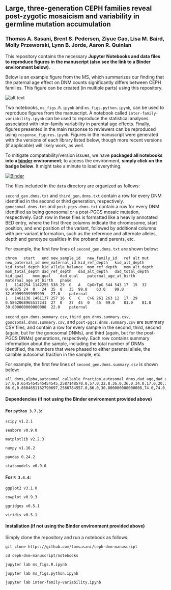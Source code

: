 ## Large, three-generation CEPH families reveal post-zygotic mosaicism and variability in germline mutation accumulation

### Thomas A. Sasani, Brent S. Pedersen, Ziyue Gao, Lisa M. Baird, Molly Przeworski, Lynn B. Jorde, Aaron R. Quinlan

This repository contains the necessary **Jupyter Notebooks and data files to reproduce figures in the manuscript (also see the link to a Binder environment below)**. 

Below is an example figure from the MS, which summarizes our finding that the paternal age effect on DNM counts significantly differs between CEPH families. This figure can be created (in multiple parts) using this repository.

![alt text](img/fig3.png)

Two notebooks, `ms_figs.R.ipynb` and `ms_figs.python.ipynb`, can be used to reproduce figures from the manuscript. A notebook called `inter-family-variability.ipynb` can be used to reproduce the statistical analyses associated with inter-family variability in parental age effects. Finally, figures presented in the main response to reviewers can be reproduced using `response_figures.ipynb`. Figures in the manuscript were generated with the versions of each library listed below, though more recent versions (if applicable) will likely work, as well. 

To mitigate compatability/version issues, we have **packaged all notebooks into a [binder](mybinder.org) environment**; to access the environment, **simply click on the badge below**. It might take a minute to load everything.

[![Binder](https://mybinder.org/badge_logo.svg)](https://mybinder.org/v2/gh/quinlan-lab/ceph-dnm-manuscript/master)

The files included in the `data` directory are organized as follows:

`second_gen.dnms.txt` and `third_gen.dnms.txt` contain a row for every DNM identified in the second or third generation, respectively. `gonosomal.dnms.txt` and `post-pgcs.dnms.txt` contain a row for every DNM identified as being gonosomal or a post-PGCS mosaic mutation, respectively. Each row in these files is formatted like a heavily annotated BED entry, where the first three columns indicate the chromosome, start position, and end position of the variant, followed by additional columns with per-variant information, such as the reference and alternate alleles, depth and genotype qualities in the proband and parents, etc.

For example, the first few lines of `second_gen.dnms.txt` are shown below:

```
chrom	start	end	new_sample_id	new_family_id	ref	alt	mut	new_paternal_id	new_maternal_id	kid_ref_depth	kid_alt_depth	kid_total_depth	kid_allele_balance	mom_ref_depth	mom_alt_depth	mom_total_depth	dad_ref_depth	dad_alt_depth	dad_total_depth	kid_qual	mom_qual	dad_qual	paternal_age_at_birth	maternal_age_at_birth	phase
1	1142254	1142255	538	29	G	A	CpG>TpG	544	543	17	15	32	0.46875	24	0	24	35	0	35	99.0	63.0	99.0	32.69999999999999	27.0	paternal
1	1461136	1461137	257	16	G	C	C>G	261	263	12	17	29	0.5862068965517241	27	0	27	45	0	45	99.0	81.0	81.0	30.800000000000008	22.0	paternal
```

`second_gen.dnms.summary.csv`, `third_gen.dnms.summary.csv`, `gonosomal.dnms.summary.csv`, and `post-pgcs.dnms.summary.csv` are summary CSV files, and contain a row for every sample in the second, third, second (again, but for the gonosomal DNMs), and third (again, but for the post-PGCS DNMs) generations, respectively. Each row contains summary information about the sample, including the total number of DNMs identified, the numbers that were phased to either parental allele, the callable autosomal fraction in the sample, etc. 

For example, the first few lines of `second_gen.dnms.summary.csv` is shown below:

```
all_dnms,alpha,autosomal_callable_fraction,autosomal_dnms,dad_age,dad_dnms,dad_dnms_auto,dad_dnms_auto_snv,dad_dnms_snv,family_id,maternal_id,mom_age,mom_dnms,mom_dnms_auto,mom_dnms_auto_snv,mom_dnms_snv,n_children,n_sibs,paternal_id,phased_frac,sample_id,snv_autosomal_dnms,snv_dnms,mean_depth
57.0,0.6545454545454545,2587148570.0,57.0,22.8,36.0,36.0,34.0,17.0,20,329,21.599999999999994,19.0,19.0,17.0,17.0,9.0,1.0,330,0.9649122807017544,328,52.0,52.0,36.822442140553065
86.0,0.8604651162790697,2560784557.0,86.0,30.800000000000008,74.0,74.0,69.0,11.0,16,263,22.0,12.0,12.0,11.0,11.0,9.0,1.0,261,1.0,257,80.0,80.0,33.838202333693275
```

#### Dependencies (if **not** using the Binder environment provided above)

#### For `python 3.7.3`:

`scipy v1.2.1`

`seaborn v0.9.0`

`matplotlib v2.2.3`

`numpy v1.16.2`

`pandas 0.24.2`

`statsmodels v0.9.0`

#### For `R 3.4.4`:

`ggplot2 v3.1.0`

`cowplot v0.9.3`

`ggridges v0.5.1`

`viridis v0.5.1`

#### Installation (if **not** using the Binder environment provided above)

Simply clone the repository and run a notebook as follows:

```
git clone https://github.com/tomsasani/ceph-dnm-manuscript

cd ceph-dnm-manuscript/notebooks

jupyter lab ms_figs.R.ipynb

jupyter lab ms_figs.python.ipynb

jupyter lab inter-family-variability.ipynb
```

